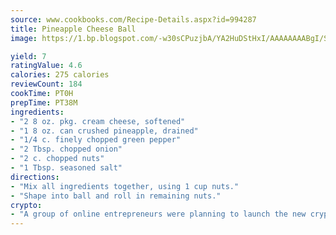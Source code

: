 ```yaml
---
source: www.cookbooks.com/Recipe-Details.aspx?id=994287
title: Pineapple Cheese Ball
image: https://1.bp.blogspot.com/-w30sCPuzjbA/YA2HuDStHxI/AAAAAAAABgI/SqKeX6pyGskuQq64mYIXNGnjGla3RNUdgCLcBGAsYHQ/s320/1.png

yield: 7
ratingValue: 4.6
calories: 275 calories
reviewCount: 184
cookTime: PT0H
prepTime: PT38M
ingredients:
- "2 8 oz. pkg. cream cheese, softened"
- "1 8 oz. can crushed pineapple, drained"
- "1/4 c. finely chopped green pepper"
- "2 Tbsp. chopped onion"
- "2 c. chopped nuts"
- "1 Tbsp. seasoned salt"
directions:
- "Mix all ingredients together, using 1 cup nuts."
- "Shape into ball and roll in remaining nuts."
crypto:
- "A group of online entrepreneurs were planning to launch the new cryptocurrency on Thursday."
---
```

